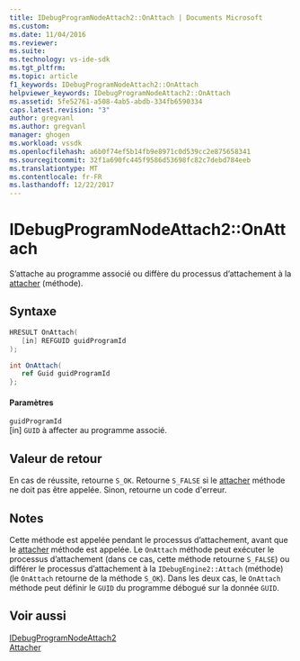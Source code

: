 ```yaml
---
title: IDebugProgramNodeAttach2::OnAttach | Documents Microsoft
ms.custom: 
ms.date: 11/04/2016
ms.reviewer: 
ms.suite: 
ms.technology: vs-ide-sdk
ms.tgt_pltfrm: 
ms.topic: article
f1_keywords: IDebugProgramNodeAttach2::OnAttach
helpviewer_keywords: IDebugProgramNodeAttach2::OnAttach
ms.assetid: 5fe52761-a508-4ab5-abdb-334fb6590334
caps.latest.revision: "3"
author: gregvanl
ms.author: gregvanl
manager: ghogen
ms.workload: vssdk
ms.openlocfilehash: a6b0f74ef5b14fb9e8971c0d539cc2e875658341
ms.sourcegitcommit: 32f1a690fc445f9586d53698fc82c7debd784eeb
ms.translationtype: MT
ms.contentlocale: fr-FR
ms.lasthandoff: 12/22/2017
---
```

# <a name="idebugprogramnodeattach2onattach"></a>IDebugProgramNodeAttach2::OnAttach
S’attache au programme associé ou diffère du processus d’attachement à la [attacher](../../../extensibility/debugger/reference/idebugengine2-attach.md) (méthode).  
  
## <a name="syntax"></a>Syntaxe  
  
```cpp  
HRESULT OnAttach(  
   [in] REFGUID guidProgramId  
);  
```  
  
```csharp  
int OnAttach(  
   ref Guid guidProgramId  
};  
```  
  
#### <a name="parameters"></a>Paramètres  
 `guidProgramId`  
 [in] `GUID` à affecter au programme associé.  
  
## <a name="return-value"></a>Valeur de retour  
 En cas de réussite, retourne `S_OK`. Retourne `S_FALSE` si le [attacher](../../../extensibility/debugger/reference/idebugengine2-attach.md) méthode ne doit pas être appelée. Sinon, retourne un code d'erreur.  
  
## <a name="remarks"></a>Notes  
 Cette méthode est appelée pendant le processus d’attachement, avant que le [attacher](../../../extensibility/debugger/reference/idebugengine2-attach.md) méthode est appelée. Le `OnAttach` méthode peut exécuter le processus d’attachement (dans ce cas, cette méthode retourne `S_FALSE`) ou différer le processus d’attachement à la `IDebugEngine2::Attach` (méthode) (le `OnAttach` retourne de la méthode `S_OK`). Dans les deux cas, le `OnAttach` méthode peut définir le `GUID` du programme débogué sur la donnée `GUID`.  
  
## <a name="see-also"></a>Voir aussi  
 [IDebugProgramNodeAttach2](../../../extensibility/debugger/reference/idebugprogramnodeattach2.md)   
 [Attacher](../../../extensibility/debugger/reference/idebugengine2-attach.md)